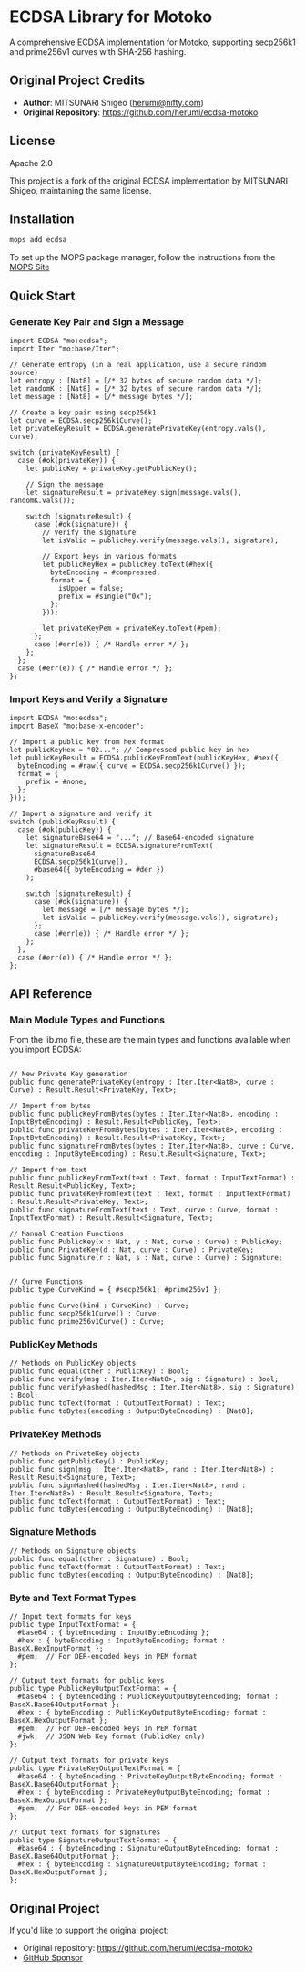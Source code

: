 # ECDSA Library for Motoko

A comprehensive ECDSA implementation for Motoko, supporting secp256k1 and prime256v1 curves with SHA-256 hashing.

## Original Project Credits

- **Author**: MITSUNARI Shigeo (herumi@nifty.com)
- **Original Repository**: https://github.com/herumi/ecdsa-motoko

## License

Apache 2.0

This project is a fork of the original ECDSA implementation by MITSUNARI Shigeo, maintaining the same license.

## Installation

```bash
mops add ecdsa
```

To set up the MOPS package manager, follow the instructions from the
[MOPS Site](https://j4mwm-bqaaa-aaaam-qajbq-cai.ic0.app/)

## Quick Start

### Generate Key Pair and Sign a Message

```motoko
import ECDSA "mo:ecdsa";
import Iter "mo:base/Iter";

// Generate entropy (in a real application, use a secure random source)
let entropy : [Nat8] = [/* 32 bytes of secure random data */];
let randomK : [Nat8] = [/* 32 bytes of secure random data */];
let message : [Nat8] = [/* message bytes */];

// Create a key pair using secp256k1
let curve = ECDSA.secp256k1Curve();
let privateKeyResult = ECDSA.generatePrivateKey(entropy.vals(), curve);

switch (privateKeyResult) {
  case (#ok(privateKey)) {
    let publicKey = privateKey.getPublicKey();

    // Sign the message
    let signatureResult = privateKey.sign(message.vals(), randomK.vals());

    switch (signatureResult) {
      case (#ok(signature)) {
        // Verify the signature
        let isValid = publicKey.verify(message.vals(), signature);

        // Export keys in various formats
        let publicKeyHex = publicKey.toText(#hex({
          byteEncoding = #compressed;
          format = {
            isUpper = false;
            prefix = #single("0x");
          };
        }));

        let privateKeyPem = privateKey.toText(#pem);
      };
      case (#err(e)) { /* Handle error */ };
    };
  };
  case (#err(e)) { /* Handle error */ };
};
```

### Import Keys and Verify a Signature

```motoko
import ECDSA "mo:ecdsa";
import BaseX "mo:base-x-encoder";

// Import a public key from hex format
let publicKeyHex = "02..."; // Compressed public key in hex
let publicKeyResult = ECDSA.publicKeyFromText(publicKeyHex, #hex({
  byteEncoding = #raw({ curve = ECDSA.secp256k1Curve() });
  format = {
    prefix = #none;
  };
}));

// Import a signature and verify it
switch (publicKeyResult) {
  case (#ok(publicKey)) {
    let signatureBase64 = "..."; // Base64-encoded signature
    let signatureResult = ECDSA.signatureFromText(
      signatureBase64,
      ECDSA.secp256k1Curve(),
      #base64({ byteEncoding = #der })
    );

    switch (signatureResult) {
      case (#ok(signature)) {
        let message = [/* message bytes */];
        let isValid = publicKey.verify(message.vals(), signature);
      };
      case (#err(e)) { /* Handle error */ };
    };
  };
  case (#err(e)) { /* Handle error */ };
};
```

## API Reference

### Main Module Types and Functions

From the lib.mo file, these are the main types and functions available when you import ECDSA:

```motoko

// New Private Key generation
public func generatePrivateKey(entropy : Iter.Iter<Nat8>, curve : Curve) : Result.Result<PrivateKey, Text>;

// Import from bytes
public func publicKeyFromBytes(bytes : Iter.Iter<Nat8>, encoding : InputByteEncoding) : Result.Result<PublicKey, Text>;
public func privateKeyFromBytes(bytes : Iter.Iter<Nat8>, encoding : InputByteEncoding) : Result.Result<PrivateKey, Text>;
public func signatureFromBytes(bytes : Iter.Iter<Nat8>, curve : Curve, encoding : InputByteEncoding) : Result.Result<Signature, Text>;

// Import from text
public func publicKeyFromText(text : Text, format : InputTextFormat) : Result.Result<PublicKey, Text>;
public func privateKeyFromText(text : Text, format : InputTextFormat) : Result.Result<PrivateKey, Text>;
public func signatureFromText(text : Text, curve : Curve, format : InputTextFormat) : Result.Result<Signature, Text>;

// Manual Creation Functions
public func PublicKey(x : Nat, y : Nat, curve : Curve) : PublicKey;
public func PrivateKey(d : Nat, curve : Curve) : PrivateKey;
public func Signature(r : Nat, s : Nat, curve : Curve) : Signature;


// Curve Functions
public type CurveKind = { #secp256k1; #prime256v1 };

public func Curve(kind : CurveKind) : Curve;
public func secp256k1Curve() : Curve;
public func prime256v1Curve() : Curve;
```

### PublicKey Methods

```motoko
// Methods on PublicKey objects
public func equal(other : PublicKey) : Bool;
public func verify(msg : Iter.Iter<Nat8>, sig : Signature) : Bool;
public func verifyHashed(hashedMsg : Iter.Iter<Nat8>, sig : Signature) : Bool;
public func toText(format : OutputTextFormat) : Text;
public func toBytes(encoding : OutputByteEncoding) : [Nat8];
```

### PrivateKey Methods

```motoko
// Methods on PrivateKey objects
public func getPublicKey() : PublicKey;
public func sign(msg : Iter.Iter<Nat8>, rand : Iter.Iter<Nat8>) : Result.Result<Signature, Text>;
public func signHashed(hashedMsg : Iter.Iter<Nat8>, rand : Iter.Iter<Nat8>) : Result.Result<Signature, Text>;
public func toText(format : OutputTextFormat) : Text;
public func toBytes(encoding : OutputByteEncoding) : [Nat8];
```

### Signature Methods

```motoko
// Methods on Signature objects
public func equal(other : Signature) : Bool;
public func toText(format : OutputTextFormat) : Text;
public func toBytes(encoding : OutputByteEncoding) : [Nat8];
```

### Byte and Text Format Types

```motoko
// Input text formats for keys
public type InputTextFormat = {
  #base64 : { byteEncoding : InputByteEncoding };
  #hex : { byteEncoding : InputByteEncoding; format : BaseX.HexInputFormat };
  #pem;  // For DER-encoded keys in PEM format
};

// Output text formats for public keys
public type PublicKeyOutputTextFormat = {
  #base64 : { byteEncoding : PublicKeyOutputByteEncoding; format : BaseX.Base64OutputFormat };
  #hex : { byteEncoding : PublicKeyOutputByteEncoding; format : BaseX.HexOutputFormat };
  #pem;  // For DER-encoded keys in PEM format
  #jwk;  // JSON Web Key format (PublicKey only)
};

// Output text formats for private keys
public type PrivateKeyOutputTextFormat = {
  #base64 : { byteEncoding : PrivateKeyOutputByteEncoding; format : BaseX.Base64OutputFormat };
  #hex : { byteEncoding : PrivateKeyOutputByteEncoding; format : BaseX.HexOutputFormat };
  #pem;  // For DER-encoded keys in PEM format
};

// Output text formats for signatures
public type SignatureOutputTextFormat = {
  #base64 : { byteEncoding : SignatureOutputByteEncoding; format : BaseX.Base64OutputFormat };
  #hex : { byteEncoding : SignatureOutputByteEncoding; format : BaseX.HexOutputFormat };
};
```

## Original Project

If you'd like to support the original project:

- Original repository: https://github.com/herumi/ecdsa-motoko
- [GitHub Sponsor](https://github.com/sponsors/herumi)
